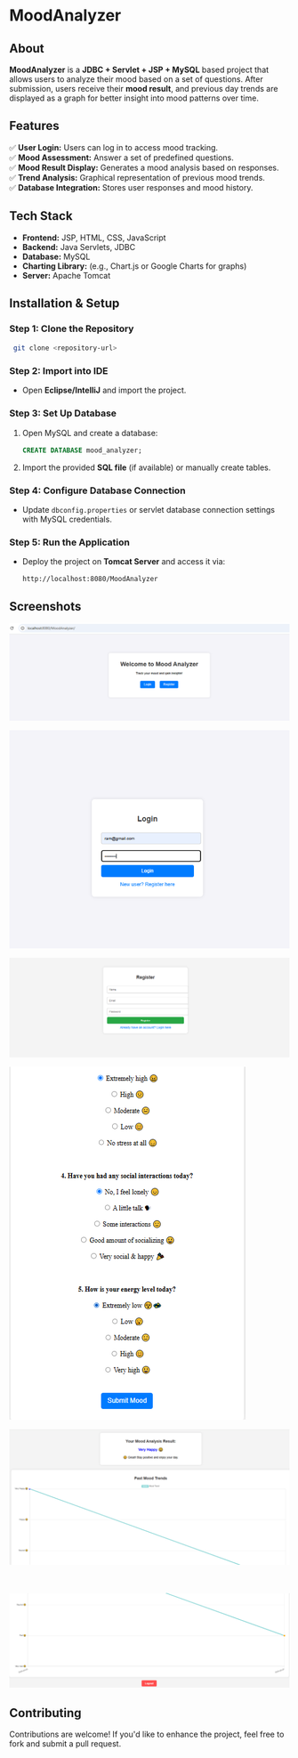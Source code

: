 # **MoodAnalyzer**

## **About**  
**MoodAnalyzer** is a **JDBC + Servlet + JSP + MySQL** based project that allows users to analyze their mood based on a set of questions. After submission, users receive their **mood result**, and previous day trends are displayed as a graph for better insight into mood patterns over time.

## **Features**  
✅ **User Login:** Users can log in to access mood tracking.  
✅ **Mood Assessment:** Answer a set of predefined questions.  
✅ **Mood Result Display:** Generates a mood analysis based on responses.  
✅ **Trend Analysis:** Graphical representation of previous mood trends.  
✅ **Database Integration:** Stores user responses and mood history.  

## **Tech Stack**  
- **Frontend:** JSP, HTML, CSS, JavaScript  
- **Backend:** Java Servlets, JDBC  
- **Database:** MySQL  
- **Charting Library:** (e.g., Chart.js or Google Charts for graphs)  
- **Server:** Apache Tomcat  

## **Installation & Setup**  
### **Step 1: Clone the Repository**  
```bash
 git clone <repository-url>
```

### **Step 2: Import into IDE**  
- Open **Eclipse/IntelliJ** and import the project.

### **Step 3: Set Up Database**  
1. Open MySQL and create a database:
   ```sql
   CREATE DATABASE mood_analyzer;
   ```
2. Import the provided **SQL file** (if available) or manually create tables.

### **Step 4: Configure Database Connection**  
- Update `dbconfig.properties` or servlet database connection settings with MySQL credentials.

### **Step 5: Run the Application**  
- Deploy the project on **Tomcat Server** and access it via:
  ```
  http://localhost:8080/MoodAnalyzer
  ```

## **Screenshots**  
![image alt](https://github.com/Ramyasri1623/MoodAnalyzer/blob/6f566fc0d384d84af44406de2e8abd68d73bd150/homepage.png)


![image alt](https://github.com/Ramyasri1623/MoodAnalyzer/blob/6f566fc0d384d84af44406de2e8abd68d73bd150/loginpage.png)


![image alt](https://github.com/Ramyasri1623/MoodAnalyzer/blob/6f566fc0d384d84af44406de2e8abd68d73bd150/registerpage.png)


![image alt](https://github.com/Ramyasri1623/MoodAnalyzer/blob/6f566fc0d384d84af44406de2e8abd68d73bd150/questionspage.png
)



![image alt](https://github.com/Ramyasri1623/MoodAnalyzer/blob/6f566fc0d384d84af44406de2e8abd68d73bd150/analysispage.png
)

<br><br>
![image alt](https://github.com/Ramyasri1623/MoodAnalyzer/blob/6f566fc0d384d84af44406de2e8abd68d73bd150/page2.png)

## **Contributing**  
Contributions are welcome! If you'd like to enhance the project, feel free to fork and submit a pull request.  



